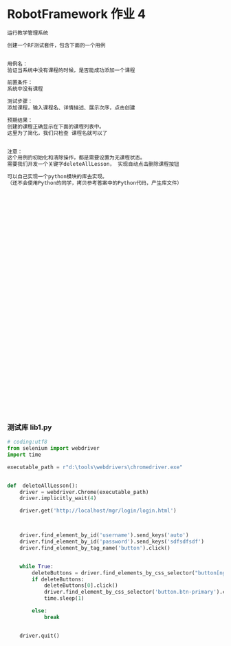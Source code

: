 # RobotFramework 作业 4



```java
运行教学管理系统

创建一个RF测试套件，包含下面的一个用例


用例名：
验证当系统中没有课程的时候，是否能成功添加一个课程

前置条件：
系统中没有课程

测试步骤：
添加课程，输入课程名、详情描述、展示次序，点击创建

预期结果：
创建的课程正确显示在下面的课程列表中。
这里为了简化，我们只检查 课程名就可以了


注意：
这个用例的初始化和清除操作，都是需要设置为无课程状态。
需要我们开发一个关键字deleteAllLesson， 实现自动点击删除课程按钮

可以自己实现一个python模块的库去实现。
（还不会使用Python的同学，拷贝参考答案中的Python代码，产生库文件）
```








<br><br><br><br><br><br><br><br><br><br><br><br><br><br><br><br><br><br><br><br><br><br><br><br><br><br><br><br><br><br>
### 测试库  lib1.py
```python
# coding:utf8
from selenium import webdriver
import time

executable_path = r"d:\tools\webdrivers\chromedriver.exe"


def  deleteAllLesson():
    driver = webdriver.Chrome(executable_path)
    driver.implicitly_wait(4)

    driver.get('http://localhost/mgr/login/login.html')



    driver.find_element_by_id('username').send_keys('auto')
    driver.find_element_by_id('password').send_keys('sdfsdfsdf')
    driver.find_element_by_tag_name('button').click()


    while True:
        deleteButtons = driver.find_elements_by_css_selector("button[ng-click^='delOne']")
        if deleteButtons:
            deleteButtons[0].click()
            driver.find_element_by_css_selector('button.btn-primary').click()
            time.sleep(1)

        else:
            break


    driver.quit()
    
   ```
